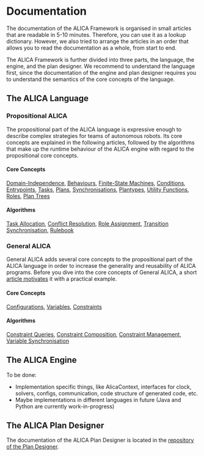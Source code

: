 # Documentation

The documentation of the ALICA Framework is organised in small articles that are readable in 5-10 minutes. Therefore, you can use it as a lookup dictionary. However, we also tried to arrange the articles in an order that allows you to read the documentation as a whole, from start to end. 

The ALICA Framework is further divided into three parts, the language, the engine, and the plan designer. We recommend to understand the language first, since the documentation of the engine and plan designer requires you to understand the semantics of the core concepts of the language.

## The ALICA Language

### Propositional ALICA

The propositional part of the ALICA language is expressive enough to describe complex strategies for teams of autonomous robots. Its core concepts are explained in the following articles, followed by the algorithms that make up the runtime behaviour of the ALICA engine with regard to the propositional core concepts.

#### Core Concepts

[Domain-Independence](./articles/domain-independence.md), [Behaviours](./articles/behaviours.md), [Finite-State Machines](./articles/finite-state_machines.md), [Conditions](./articles/conditions.md), [Entrypoints](./articles/entrypoints.md), [Tasks](./articles/tasks.md), [Plans](./articles/plans.md), [Synchronisations](./articles/synchronisations.md), [Plantypes](./articles/plantypes.md), [Utility Functions](./articles/utility_functions.md), [Roles](./articles/roles.md), [Plan Trees](./articles/plan_trees.md)

#### Algorithms

[Task Allocation](./articles/task_allocation.md), [Conflict Resolution](./articles/conflict_resolution.md), [Role Assignment](./articles/role_assignment.md), [Transition Synchronisation](./articles/transition_synchronisation.md), [Rulebook](./articles/rulebook.md)

### General ALICA

General ALICA adds several core concepts to the propositional part of the ALICA language in order to increase the generality and reusability of ALICA programs. Before you dive into the core concepts of General ALICA, a short [article motivates](./articles/motivation_general_alica.md) it with a practical example.

#### Core Concepts

[Configurations](./articles/configurations.md), [Variables](./articles/variables.md), [Constraints](./articles/constraints.md)

#### Algorithms

[Constraint Queries](./articles/constraint_queries.md), [Constraint Composition](./articles/constraint_composition.md), [Constraint Management](./articles/constraint_management.md), [Variable Synchronisation](./articles/variable_synchronisation.md)

## The ALICA Engine

To be done: 

- Implementation specific things, like AlicaContext, interfaces for clock, solvers, configs, communication, code structure of generated code, etc.
- Maybe implementations in different languages in future (Java and Python are currently work-in-progress)

## The ALICA Plan Designer

The documentation of the ALICA Plan Designer is located in the [repository of the Plan Designer](https://github.com/rapyuta-robotics/alica-plan-designer-fx).